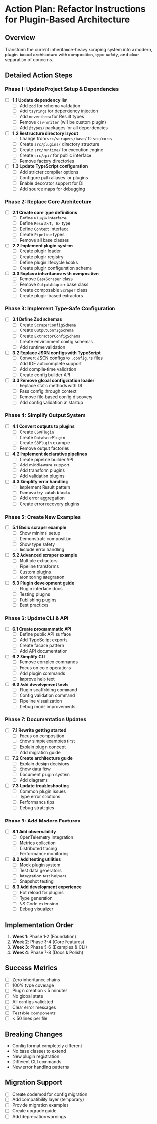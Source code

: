 # Action Plan: Refactor Instructions for Plugin-Based Architecture

## Overview
Transform the current inheritance-heavy scraping system into a modern, plugin-based architecture with composition, type safety, and clear separation of concerns.

## Detailed Action Steps

### Phase 1: Update Project Setup & Dependencies

- [ ] **1.1 Update dependency list**
  - [ ] Add `zod` for schema validation
  - [ ] Add `tsyringe` for dependency injection
  - [ ] Add `neverthrow` for Result types
  - [ ] Remove `csv-writer` (will be custom plugin)
  - [ ] Add `@types/` packages for all dependencies

- [ ] **1.2 Restructure directory layout**
  - [ ] Change from `src/scrapers/base/` to `src/core/`
  - [ ] Create `src/plugins/` directory structure
  - [ ] Create `src/runtime/` for execution engine
  - [ ] Create `src/api/` for public interface
  - [ ] Remove factory directories

- [ ] **1.3 Update TypeScript configuration**
  - [ ] Add stricter compiler options
  - [ ] Configure path aliases for plugins
  - [ ] Enable decorator support for DI
  - [ ] Add source maps for debugging

### Phase 2: Replace Core Architecture

- [ ] **2.1 Create core type definitions**
  - [ ] Define `Plugin` interface
  - [ ] Define `Result<T, E>` type
  - [ ] Define `Context` interface
  - [ ] Create `Pipeline` types
  - [ ] Remove all base classes

- [ ] **2.2 Implement plugin system**
  - [ ] Create plugin loader
  - [ ] Create plugin registry
  - [ ] Define plugin lifecycle hooks
  - [ ] Create plugin configuration schema

- [ ] **2.3 Replace inheritance with composition**
  - [ ] Remove `BaseScraper` class
  - [ ] Remove `OutputAdapter` base class
  - [ ] Create composable `Scraper` class
  - [ ] Create plugin-based extractors

### Phase 3: Implement Type-Safe Configuration

- [ ] **3.1 Define Zod schemas**
  - [ ] Create `ScraperConfigSchema`
  - [ ] Create `OutputConfigSchema`
  - [ ] Create `ExtractorConfigSchema`
  - [ ] Create environment config schemas
  - [ ] Add runtime validation

- [ ] **3.2 Replace JSON configs with TypeScript**
  - [ ] Convert JSON configs to `.config.ts` files
  - [ ] Add IDE autocomplete support
  - [ ] Add compile-time validation
  - [ ] Create config builder API

- [ ] **3.3 Remove global configuration loader**
  - [ ] Replace static methods with DI
  - [ ] Pass config through context
  - [ ] Remove file-based config discovery
  - [ ] Add config validation at startup

### Phase 4: Simplify Output System

- [ ] **4.1 Convert outputs to plugins**
  - [ ] Create `CSVPlugin`
  - [ ] Create `DatabasePlugin`
  - [ ] Create `S3Plugin` example
  - [ ] Remove output factories

- [ ] **4.2 Implement declarative pipelines**
  - [ ] Create pipeline builder API
  - [ ] Add middleware support
  - [ ] Add transform plugins
  - [ ] Add validation plugins

- [ ] **4.3 Simplify error handling**
  - [ ] Implement Result pattern
  - [ ] Remove try-catch blocks
  - [ ] Add error aggregation
  - [ ] Create error recovery plugins

### Phase 5: Create New Examples

- [ ] **5.1 Basic scraper example**
  - [ ] Show minimal setup
  - [ ] Demonstrate composition
  - [ ] Show type safety
  - [ ] Include error handling

- [ ] **5.2 Advanced scraper example**
  - [ ] Multiple extractors
  - [ ] Pipeline transforms
  - [ ] Custom plugins
  - [ ] Monitoring integration

- [ ] **5.3 Plugin development guide**
  - [ ] Plugin interface docs
  - [ ] Testing plugins
  - [ ] Publishing plugins
  - [ ] Best practices

### Phase 6: Update CLI & API

- [ ] **6.1 Create programmatic API**
  - [ ] Define public API surface
  - [ ] Add TypeScript exports
  - [ ] Create facade pattern
  - [ ] Add API documentation

- [ ] **6.2 Simplify CLI**
  - [ ] Remove complex commands
  - [ ] Focus on core operations
  - [ ] Add plugin commands
  - [ ] Improve help text

- [ ] **6.3 Add development tools**
  - [ ] Plugin scaffolding command
  - [ ] Config validation command
  - [ ] Pipeline visualization
  - [ ] Debug mode improvements

### Phase 7: Documentation Updates

- [ ] **7.1 Rewrite getting started**
  - [ ] Focus on composition
  - [ ] Show simple examples first
  - [ ] Explain plugin concept
  - [ ] Add migration guide

- [ ] **7.2 Create architecture guide**
  - [ ] Explain design decisions
  - [ ] Show data flow
  - [ ] Document plugin system
  - [ ] Add diagrams

- [ ] **7.3 Update troubleshooting**
  - [ ] Common plugin issues
  - [ ] Type error solutions
  - [ ] Performance tips
  - [ ] Debug strategies

### Phase 8: Add Modern Features

- [ ] **8.1 Add observability**
  - [ ] OpenTelemetry integration
  - [ ] Metrics collection
  - [ ] Distributed tracing
  - [ ] Performance monitoring

- [ ] **8.2 Add testing utilities**
  - [ ] Mock plugin system
  - [ ] Test data generators
  - [ ] Integration test helpers
  - [ ] Snapshot testing

- [ ] **8.3 Add development experience**
  - [ ] Hot reload for plugins
  - [ ] Type generation
  - [ ] VS Code extension
  - [ ] Debug visualizer

## Implementation Order

1. **Week 1**: Phase 1-2 (Foundation)
2. **Week 2**: Phase 3-4 (Core Features)
3. **Week 3**: Phase 5-6 (Examples & CLI)
4. **Week 4**: Phase 7-8 (Docs & Polish)

## Success Metrics

- [ ] Zero inheritance chains
- [ ] 100% type coverage
- [ ] Plugin creation < 5 minutes
- [ ] No global state
- [ ] All configs validated
- [ ] Clear error messages
- [ ] Testable components
- [ ] < 50 lines per file

## Breaking Changes

- Config format completely different
- No base classes to extend
- New plugin registration
- Different CLI commands
- New error handling patterns

## Migration Support

- [ ] Create codemod for config migration
- [ ] Add compatibility layer (temporary)
- [ ] Provide migration examples
- [ ] Create upgrade guide
- [ ] Add deprecation warnings